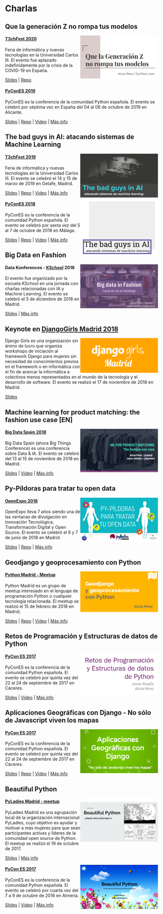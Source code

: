 # Charlas

## Que la generación Z no rompa tus modelos

<img width=256 align="right" src="https://github.com/aliciapj/aliciapj/blob/master/images/generacion-z.png" />

#### [T3chFest 2020](https://t3chfest.es/)

Feria de informática y nuevas tecnologías en la Universidad Carlos III. El evento fue aplazado indefinidamente por la crisis de la COVID-19 en España.

[Slides](https://docs.google.com/presentation/d/1upuzhZKCscnJ6QBeXupKkaGdtwsiqZfZFkajy5uN6nk/edit) | [Repo](https://github.com/aliciapj/xai-genz)

#### [PyConES 2019](https://2019.es.pycon.org/)

PyConES es la conferencia de la comunidad Python española. El evento se celebró por séptima vez en España del 04 al 06 de octubre de 2019 en Alicante.

[Slides](https://docs.google.com/presentation/d/1pi-qKJ-G3GupdesGe8zgugPZ-0jUCbxv2-jQ1w45Pqo/edit?usp=sharing) | [Repo](https://github.com/aliciapj/xai-genz) | [Video](https://www.youtube.com/watch?v=Kq2pk99OD90&list=PLahUDl6AAwrg-8TJGzwz1BMT2W-wWIk1F&index=44) | [Más info](https://pycones19.sched.com/event/VdMa/que-la-generacion-z-no-rompa-tus-modelos?iframe=no)

## The bad guys in AI: atacando sistemas de Machine Learning

<img width=256 align="right" src="https://github.com/aliciapj/aliciapj/blob/master/images/bad-guys-ia.png" />

#### [T3chFest 2019](https://t3chfest.es/2019)

Feria de informática y nuevas tecnologías en la Universidad Carlos III. El evento se celebró el 14 y 15 de marzo de 2019 en Getafe, Madrid.

[Slides](https://docs.google.com/presentation/d/1eFjOTUm5eCP7lK2oy6phP2veRtdbQx5K2tppTwTB384/edit?usp=sharing) | [Repo](https://github.com/aliciapj/adversarial-networks) | [Video](https://www.youtube.com/watch?v=d-8DdW7MTxQ&feature=youtu.be) | [Más info](https://t3chfest.es/2019/programa/the-bad-guys-atacando-sistemas-machine-learning/?lang=es)

<img width=256 align="right" src="https://github.com/aliciapj/aliciapj/blob/master/images/bad-guys-pycon.png" />

#### [PyConES 2018](https://2018.es.pycon.org/)

PyConES es la conferencia de la comunidad Python española. El evento se celebró por sexta vez del 5 al 7 de octubre de 2018 en Málaga.

[Slides](https://github.com/aliciapj/adversarial-networks/blob/master/slides/PyCon2018_The_bad_guys_in_AI.pdf) | [Repo](https://github.com/aliciapj/adversarial-networks) | [Video](https://www.youtube.com/watch?v=D2m9Ejx6S9k) | [Más info](https://2018.es.pycon.org/talk/the-bad-guys-in-ai-atacando-sistemas-de-machine-learning)

## Big Data en Fashion

<img width=256 align="right" src="https://github.com/aliciapj/aliciapj/blob/master/images/big-data-fashion.png" />

#### Data Konferences - [KSchool](https://kschool.com/) 2018
El evento fue organizado por la escuela KSchool en una jornada con charlas relacionadas con IA y Machine Learning. El evento se celebró el 5 de diciembre de 2018 en Madrid.

[Slides](https://docs.google.com/presentation/d/1bZ6mAHAVeAcbGeAQewAp8Q9M2BbK4g23N2nBuYe1RWk/edit?usp=sharing) | [Más info](https://kschool.com/blog/eventos/asi-fueron-las-ultimas-data-konferences-que-celebramos-en-kschool/)

## Keynote en [DjangoGirls Madrid 2018](https://djangogirls.org/madrid1/)

<img width=256 align="right" src="https://github.com/aliciapj/aliciapj/blob/master/images/djangogirls.png" />

Django Girls es una organización sin ánimo de lucro que organiza workshops de iniciación al framework Django para mujeres sin necesidad de conocimientos previos en el framework o en informática con el fin de acercar la informática a colectivos menos representados en el mundo de la tecnología y el desarrollo de software. El evento se realizó el 17 de noviembre de 2018 en Madrid.

[Slides](https://docs.google.com/presentation/d/1ZzeRoSHLhLN4JPOWtb6a_50A9oJlvBlpAkzedIRrWdY/edit?usp=sharing)

## Machine learning for product matching: the fashion use case [EN]

<img width=256 align="right" src="https://github.com/aliciapj/aliciapj/blob/master/images/product-matching-bds.png" />

#### [Big Data Spain 2018](https://www.bigdataspain.org/2018/)
Big Data Spain (ahora Big Things Conference) es una conferencia sobre Data & IA. El evento se celebró del 13 al 15 de noviembre de 2018 en Madrid.

[Slides](https://docs.google.com/presentation/d/1yG4pV7VAafvjOfk2nr4qX2FRDOrtSmHYyh7_ovMumBU/edit?usp=sharing) | [Video](https://www.youtube.com/watch?v=u1PFMUhuoSc) | [Más info](https://www.bigdataspain.org/2018/talk/machine-learning-for-product-matching-the-fashion-use-case/)

## Py-Píldoras para tratar tu open data

<img width=256 align="right" src="https://github.com/aliciapj/aliciapj/blob/master/images/pypildoras.png" />

#### [OpenExpo 2018](https://openexpoeurope.com/es/)
OpenExpo lleva 7 años siendo una de las ventanas de divulgación en Innovación Tecnológica, Transformación Digital y Open Source. El evento se celebró el 6 y 7 de junio de 2018 en Madrid.

[Slides](https://docs.google.com/presentation/d/1ybJ9zlepdjfkK9QGms0n58tkk_0vW5T1_GVWL5UxcV0/edit?usp=sharing) | [Repo](https://github.com/aliciapj/openexpo18-pyladies) | [Más info](https://openexpoeurope.com/es/session/py-pildoras-para-tratar-tu-open-data/)

## Geodjango y geoprocesamiento con Python

<img width=256 align="right" src="https://github.com/aliciapj/aliciapj/blob/master/images/geodjango-pythonmadrid.png" />

#### [Python Madrid - Meetup](https://www.meetup.com/es-ES/python-madrid)
Python Madrid es un grupo de meetup interesado en el lenguaje de programación Python o cualquier tecnología relacionada. El meetup se realizó el 15 de febrero de 2018 en Madrid;

[Slides](https://docs.google.com/presentation/d/1Il-B6PQv3e7bwC9Kw8wReR1BDUbq8dbUJ9P4M_kO5us/edit?usp=sharing) | [Repo](https://github.com/aliciapj/madrid_geodjango) | [Video](https://www.youtube.com/watch?v=u3_SVct1B3A) | [Más info](https://www.meetup.com/es-ES/python-madrid/events/247120278/)

## Retos de Programación y Estructuras de datos de Python

<img width=256 align="right" src="https://github.com/aliciapj/aliciapj/blob/master/images/retos-programacion.png" />

#### [PyCon ES 2017](https://2017.es.pycon.org/en/)
PyConES es la conferencia de la comunidad Python española. El evento se celebró por quinta vez del 22 al 24 de septiembre de 2017 en Cáceres.

[Slides](https://docs.google.com/presentation/d/1Whz_EtcWXGf3x8qP8rstE-rBXWC4Dt-Otq-EGm84kcA/edit?usp=sharing) | [Video](https://www.youtube.com/watch?v=xQj_s8oj4Bw&t=27083s) | [Más info](https://2017.es.pycon.org/en/schedule/retos-de-programacion-y-estructuras-de-datos-de-python/)

## Aplicaciones Geográficas con Django - No sólo de Javascript viven los mapas

<img width=256 align="right" src="https://github.com/aliciapj/aliciapj/blob/master/images/geodjango.png" />

#### [PyCon ES 2017](https://2017.es.pycon.org/en/)
PyConES es la conferencia de la comunidad Python española. El evento se celebró por quinta vez del 22 al 24 de septiembre de 2017 en Cáceres.

[Slides](https://www.slideshare.net/aliciapj/aplicaciones-geogrficas-con-django-no-solo-de-javascript-viven-los-mapas) | [Repo](https://github.com/aliciapj/madrid_geodjango) | [Video](https://www.youtube.com/watch?v=KMUbg092mtw) | [Más info](https://2017.es.pycon.org/es/schedule/aplicaciones-geograficas-con-django-no-solo-de-javascript-viven-los-mapas/)

## Beautiful Python

<img width=256 align="right" src="https://github.com/aliciapj/aliciapj/blob/master/images/beautiful-python.png" />

#### [PyLadies Madrid - meetup](https://www.meetup.com/PyLadiesMadrid/?_locale=es-ES)
PyLadies Madrid es una agrupación local de la organización internacional PyLadies, cuyo objetivo es ayudar y motivar a más mujeres para que sean participantes activas y líderes de la comunidad open source de Python. El meetup se realizó el 19 de octubre de 2017.

[Slides](https://docs.google.com/presentation/d/1YxP9E0gsI5ZtH8Be05_-fUiZ702PztqH-3hq0wG3lG8/edit?usp=sharing) | [Más info](https://www.meetup.com/es-ES/PyLadiesMadrid/events/244035251/)

<img width=256 align="right" src="https://github.com/aliciapj/aliciapj/blob/master/images/beautiful-python-pycones.png" />

#### [PyCon ES 2017](http://2016.es.pycon.org/es/)
PyConES es la conferencia de la comunidad Python española. El evento se celebró por cuarta vez del 7 a 9 de octubre de 2016 en Almería.

[Slides](http://slides.com/aliciapj/beautifulpython) | [Video](https://www.youtube.com/watch?v=9xA6w3rmQ34) | [Más info](http://2016.es.pycon.org/es/schedule/beautiful-python-in-spanish/)
